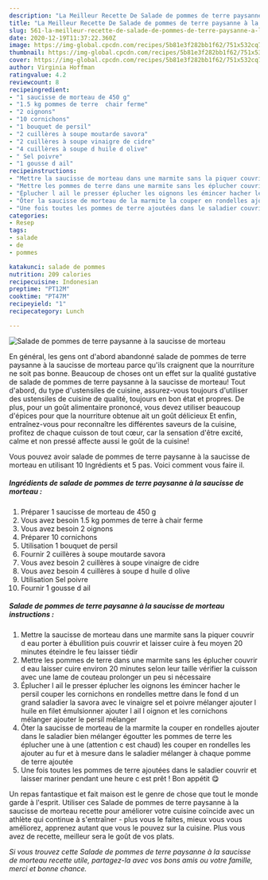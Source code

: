 ```yaml
---
description: "La Meilleur Recette De Salade de pommes de terre paysanne à la saucisse de morteau"
title: "La Meilleur Recette De Salade de pommes de terre paysanne à la saucisse de morteau"
slug: 561-la-meilleur-recette-de-salade-de-pommes-de-terre-paysanne-a-la-saucisse-de-morteau
date: 2020-12-19T11:37:22.360Z
image: https://img-global.cpcdn.com/recipes/5b81e3f282bb1f62/751x532cq70/salade-de-pommes-de-terre-paysanne-a-la-saucisse-de-morteau-photo-principale-de-la-recette.jpg
thumbnail: https://img-global.cpcdn.com/recipes/5b81e3f282bb1f62/751x532cq70/salade-de-pommes-de-terre-paysanne-a-la-saucisse-de-morteau-photo-principale-de-la-recette.jpg
cover: https://img-global.cpcdn.com/recipes/5b81e3f282bb1f62/751x532cq70/salade-de-pommes-de-terre-paysanne-a-la-saucisse-de-morteau-photo-principale-de-la-recette.jpg
author: Virginia Hoffman
ratingvalue: 4.2
reviewcount: 8
recipeingredient:
- "1 saucisse de morteau de 450 g"
- "1.5 kg pommes de terre  chair ferme"
- "2 oignons"
- "10 cornichons"
- "1 bouquet de persil"
- "2 cuillères à soupe moutarde savora"
- "2 cuillères à soupe vinaigre de cidre"
- "4 cuillères à soupe d huile d olive"
- " Sel poivre"
- "1 gousse d ail"
recipeinstructions:
- "Mettre la saucisse de morteau dans une marmite sans la piquer couvrir d eau porter à ébullition puis couvrir et laisser cuire à feu moyen 20 minutes éteindre le feu laisser tiédir"
- "Mettre les pommes de terre dans une marmite sans les éplucher couvrir d eau laisser cuire environ 20 minutes selon leur taille vérifier la cuisson avec une lame de couteau prolonger un peu si nécessaire"
- "Éplucher l ail le presser éplucher les oignons les émincer hacher le persil couper les cornichons en rondelles mettre dans le fond d un grand saladier la savora avec le vinaigre sel et poivre mélanger ajouter l huile en filet émulsionner ajouter l ail l oignon et les cornichons mélanger ajouter le persil mélanger"
- "Ôter la saucisse de morteau de la marmite la couper en rondelles ajouter dans le saladier bien mélanger égoutter les pommes de terre les éplucher une à une (attention c est chaud) les couper en rondelles les ajouter au fur et à mesure dans le saladier mélanger à chaque pomme de terre ajoutée"
- "Une fois toutes les pommes de terre ajoutées dans le saladier couvrir et laisser mariner pendant une heure c est prêt ! Bon appétit 😋"
categories:
- Resep
tags:
- salade
- de
- pommes

katakunci: salade de pommes 
nutrition: 209 calories
recipecuisine: Indonesian
preptime: "PT12M"
cooktime: "PT47M"
recipeyield: "1"
recipecategory: Lunch

---
```



![Salade de pommes de terre paysanne à la saucisse de morteau](https://img-global.cpcdn.com/recipes/5b81e3f282bb1f62/751x532cq70/salade-de-pommes-de-terre-paysanne-a-la-saucisse-de-morteau-photo-principale-de-la-recette.jpg)

En général, les gens ont d'abord abandonné salade de pommes de terre paysanne à la saucisse de morteau parce qu'ils craignent que la nourriture ne soit pas bonne. Beaucoup de choses ont un effet sur la qualité gustative de salade de pommes de terre paysanne à la saucisse de morteau! Tout d'abord, du type d'ustensiles de cuisine, assurez-vous toujours d'utiliser des ustensiles de cuisine de qualité, toujours en bon état et propres. De plus, pour un goût alimentaire prononcé, vous devez utiliser beaucoup d'épices pour que la nourriture obtenue ait un goût délicieux Et enfin, entraînez-vous pour reconnaître les différentes saveurs de la cuisine, profitez de chaque cuisson de tout cœur, car la sensation d'être excité, calme et non pressé affecte aussi le goût de la cuisine!

<!--inarticleads1-->

Vous pouvez avoir salade de pommes de terre paysanne à la saucisse de morteau en utilisant 10 Ingrédients et 5 pas. Voici comment vous faire il.

##### Ingrédients de salade de pommes de terre paysanne à la saucisse de morteau :

1. Préparer 1 saucisse de morteau de 450 g
1. Vous avez besoin 1.5 kg pommes de terre à chair ferme
1. Vous avez besoin 2 oignons
1. Préparer 10 cornichons
1. Utilisation 1 bouquet de persil
1. Fournir 2 cuillères à soupe moutarde savora
1. Vous avez besoin 2 cuillères à soupe vinaigre de cidre
1. Vous avez besoin 4 cuillères à soupe d huile d olive
1. Utilisation  Sel poivre
1. Fournir 1 gousse d ail




<!--inarticleads2-->

##### Salade de pommes de terre paysanne à la saucisse de morteau instructions :

1. Mettre la saucisse de morteau dans une marmite sans la piquer couvrir d eau porter à ébullition puis couvrir et laisser cuire à feu moyen 20 minutes éteindre le feu laisser tiédir
1. Mettre les pommes de terre dans une marmite sans les éplucher couvrir d eau laisser cuire environ 20 minutes selon leur taille vérifier la cuisson avec une lame de couteau prolonger un peu si nécessaire
1. Éplucher l ail le presser éplucher les oignons les émincer hacher le persil couper les cornichons en rondelles mettre dans le fond d un grand saladier la savora avec le vinaigre sel et poivre mélanger ajouter l huile en filet émulsionner ajouter l ail l oignon et les cornichons mélanger ajouter le persil mélanger
1. Ôter la saucisse de morteau de la marmite la couper en rondelles ajouter dans le saladier bien mélanger égoutter les pommes de terre les éplucher une à une (attention c est chaud) les couper en rondelles les ajouter au fur et à mesure dans le saladier mélanger à chaque pomme de terre ajoutée
1. Une fois toutes les pommes de terre ajoutées dans le saladier couvrir et laisser mariner pendant une heure c est prêt ! Bon appétit 😋




<!--inarticleads1-->

<p>
Un repas fantastique et fait maison est le genre de chose que tout le monde garde à l'esprit. Utiliser ces Salade de pommes de terre paysanne à la saucisse de morteau recette pour améliorer votre cuisine coïncide avec un athlète qui continue à s'entraîner - plus vous le faites, mieux vous vous améliorez, apprenez autant que vous le pouvez sur la cuisine. Plus vous avez de recette, meilleur sera le goût de vos plats.
</p>

<p>
<i>Si vous trouvez cette Salade de pommes de terre paysanne à la saucisse de morteau recette utile, partagez-la avec vos bons amis ou votre famille, merci et bonne chance.</i>
</p>
